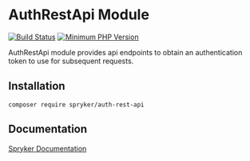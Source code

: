 # AuthRestApi Module
[![Build Status](https://travis-ci.org/spryker/auth-rest-api.svg)](https://travis-ci.org/spryker/auth-rest-api)
[![Minimum PHP Version](https://img.shields.io/badge/php-%3E%3D%207.2-8892BF.svg)](https://php.net/)

AuthRestApi module provides api endpoints to obtain an authentication token to use for subsequent requests.

## Installation

```
composer require spryker/auth-rest-api
```

## Documentation

[Spryker Documentation](https://academy.spryker.com/developing_with_spryker/module_guide/modules.html)
